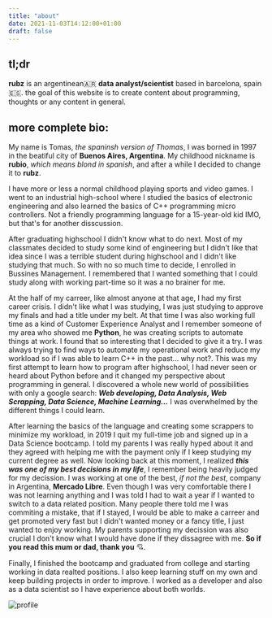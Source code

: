 ```yaml
---
title: "about"
date: 2021-11-03T14:12:00+01:00
draft: false
---
```


## tl;dr

**rubz**  is an argentinean🇦🇷 **data analyst/scientist** based in barcelona, spain🇪🇸. the goal of this website is to create content about programming, thoughts or any content in general.

## more complete bio:


My name is Tomas, *the spaninsh version of Thomas*,  I was borned in 1997 in the beatiful city of **Buenos Aires, Argentina**. My childhood nickname is **rubio**, *which means blond in spanish*, and after a while I decided to change it to **rubz**.

I have more or less a normal childhood playing sports and video games. I went to an industrial high-school where I studied the basics of electronic engineering and also learned the basics of C++ programming micro controllers. Not a friendly programming language for a 15-year-old kid IMO, but that's for another disscussion.

After graduating highschool I didn't know what to do next. Most of my classmates decided to study some kind of engineering but I didn't like that idea since I was a terrible student during highschool and I didn't like studying that much. So with no so much time to decide, I enrolled in Bussines Management. I remembered that I wanted something that I could study along with working part-time so it was a no brainer for me.

At the half of my carreer, like almost anyone at that age, I had my first career crisis. I didn't like what I was studying, I was just studying to approve my finals and had a title under my belt. At that time I was also working full time as a kind of Customer Experience Analyst and I remember someone of my area who showed me **Python**, he was creating scripts to automate things at work. I found that so interesting that I decided to give it a try. I was always trying to find ways to automate my operational work and reduce my workload so if I was able to learn C++ in the past... why not?. This was my first attempt to learn how to program after highschool, I had never seen or heard about Python before and it changed my perspective about programming in general. I discovered a whole new world of possibilities with only a google search: ***Web developing, Data Analysis, Web Scrapping, Data Science, Machine Learning...*** I was overwhelmed by the different things I could learn. 

After learning the basics of the language and creating some scrappers to minimize my workload, in 2019 I quit my full-time job and signed up in a Data Science bootcamp. I told my parents I was really hyped about it and they agreed with helping me with the payment only if I keep studying my current degree as well. Now looking back at this moment, I realized ***this was one of my best decisions in my life***, I remember being heavily judged for my decission. I was working at one of the best, *if not the best*, company in Argentina, **Mercado Libre**. Even though I was very comfortable there I was not learning anything and I was told I had to wait a year if I wanted to switch to a data related position. Many people there told me I was commiting a mistake, that if I stayed, I would be able to make a carreer and get promoted very fast but I didn't wanted money or a fancy  title, I just wanted to enjoy working. My parents supporting my decission was also crucial I don't know what I would have done if they dissagree with me. **So if you read this mum or dad, thank you** 💘. 


Finally, I finished the bootcamp and graduated from college and starting working in data realted positions. I also keep learning stuff on my own and keep building projects in order to improve. I worked as a developer and also as a data scientist so I have experience about both worlds.



![profile](https://i.imgur.com/bpb9Lpy.jpg)





